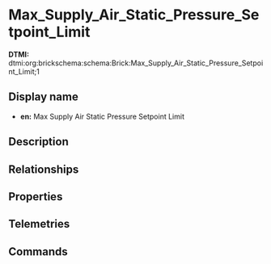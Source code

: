 # Max_Supply_Air_Static_Pressure_Setpoint_Limit
**DTMI:** dtmi:org:brickschema:schema:Brick:Max_Supply_Air_Static_Pressure_Setpoint_Limit;1
## Display name
- **en:** Max Supply Air Static Pressure Setpoint Limit
## Description
## Relationships
## Properties
## Telemetries
## Commands
